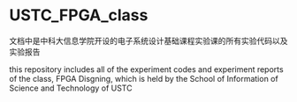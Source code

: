 # USTC_FPGA_class
文档中是中科大信息学院开设的电子系统设计基础课程实验课的所有实验代码以及实验报告  

  
this repository includes all of the experiment codes and experiment reports of the class, FPGA Disgning, which is held by the School of Information of Science and Technology of USTC
